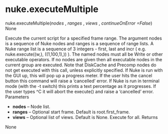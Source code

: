 # nuke.executeMultiple
nuke.executeMultiple(_nodes_ , _ranges_ , _views_ , _continueOnError =False_)  None

Execute the current script for a specified frame range. The argument nodes is a sequence of Nuke nodes and ranges is a sequence of range lists. A Nuke range list is a sequence of 3 integers - first, last and incr ( e.g. nuke.execute((w,), ((1,100,1),)) ). The named nodes must all be Write or other executable operators. If no nodes are given then all executable nodes in the current group are executed. Note that DiskCache and Precomp nodes do not get executed with this call, unless explicitly specified.
If Nuke is run with the GUI up, this will pop up a progress meter. If the user hits the cancel button this command will raise a ‘cancelled’ error. If Nuke is run in terminal mode (with the -t switch) this prints a text percentage as it progresses.
If the user types ^C it will abort the execute() and raise a ‘cancelled’ error.
Parameters

  * **nodes** – Node list.
  * **ranges** – Optional start frame. Default is root.first_frame.
  * **views** – Optional list of views. Default is None. Execute for all.
Returns

None